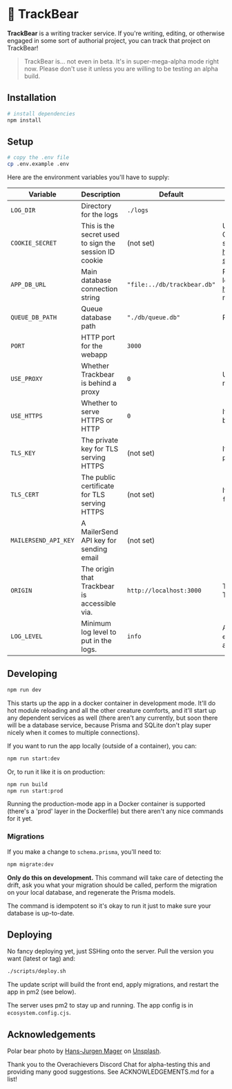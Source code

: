 # 🐻 TrackBear

**TrackBear** is a writing tracker service. If you're writing, editing, or otherwise engaged in some sort of authorial project, you can track that project on TrackBear!

> TrackBear is... not even in beta. It's in super-mega-alpha mode right now. Please don't use it unless you are willing to be testing an alpha build.

## Installation

```sh
# install dependencies
npm install
```

## Setup

```sh
# copy the .env file
cp .env.example .env
```

Here are the environment variables you'll have to supply:

| Variable | Description | Default | Notes |
| --- | --- | --- | --- |
| `LOG_DIR` | Directory for the logs | `./logs` | |
| `COOKIE_SECRET` | This is the secret used to sign the session ID cookie | (not set) | Use a random string of characters for this. Changing this will invalidate existing sessions. See https://www.npmjs.com/package/express-session#secret for more details. |
| `APP_DB_URL` | Main database connection string | `"file:../db/trackbear.db"` | Path is relative to the prisma.schema file, located in prisma/. See https://pris.ly/d/connection-strings for more details. |
| `QUEUE_DB_PATH` | Queue database path | `"./db/queue.db"` | Path is relative to the project root. |
| `PORT` | HTTP port for the webapp | `3000` | |
| `USE_PROXY` | Whether Trackbear is behind a proxy | `0` | Use this if Trackbear is behind a proxy like nginx. |
| `USE_HTTPS` | Whether to serve HTTPS or HTTP | `0` | If set to `1`, `TLS_KEY` and `TLS_CERT` must also be set. |
| `TLS_KEY` | The private key for TLS serving HTTPS | (not set) | If using Let's Encrypt, this is the `privkey.pem` file. |
| `TLS_CERT` | The public certificate for TLS serving HTTPS | (not set) | If using Let's Encrypt, this is the `fullchain.pem` file. |
| `MAILERSEND_API_KEY` | A MailerSend API key for sending email | (not set) |  |
| `ORIGIN` | The origin that Trackbear is accessible via. | `http://localhost:3000` | This is used to construct links in emails. There is no slash at the end. |
| `LOG_LEVEL` | Minimum log level to put in the logs. | `info` | Available values are: `debug`, `info`, `warn`, `error`, `critical`. Most likely you want this at `info` or `debug`. |

## Developing

```sh
npm run dev
```

This starts up the app in a docker container in development mode. It'll do hot module reloading and all the other creature comforts, and it'll start up any dependent services as well (there aren't any currently, but soon there will be a database service, because Prisma and SQLite don't play super nicely when it comes to multiple connections).

If you want to run the app locally (outside of a container), you can:

```sh
npm run start:dev
```

Or, to run it like it is on production:

```sh
npm run build
npm run start:prod
```

Running the production-mode app in a Docker container is supported (there's a 'prod' layer in the Dockerfile) but there aren't any nice commands for it yet.

### Migrations

If you make a change to `schema.prisma`, you'll need to:

```sh
npm migrate:dev
```

**Only do this on development.** This command will take care of detecting the drift, ask you what your migration should be called, perform the migration on your local database, and regenerate the Prisma models.

The command is idempotent so it's okay to run it just to make sure your database is up-to-date.

## Deploying

No fancy deploying yet, just SSHing onto the server. Pull the version you want (latest or tag) and:

```sh
./scripts/deploy.sh
```

The update script will build the front end, apply migrations, and restart the app in pm2 (see below).

The server uses pm2 to stay up and running. The app config is in `ecosystem.config.cjs`.

## Acknowledgements

Polar bear photo by <a href="https://unsplash.com/@hansjurgen007?utm_content=creditCopyText&utm_medium=referral&utm_source=unsplash">Hans-Jurgen Mager</a> on <a href="https://unsplash.com/photos/polar-bear-on-snow-covered-ground-during-daytime-qQWV91TTBrE?utm_content=creditCopyText&utm_medium=referral&utm_source=unsplash">Unsplash</a>.

Thank you to the Overachievers Discord Chat for alpha-testing this and providing many good suggestions. See ACKNOWLEDGEMENTS.md for a list!

